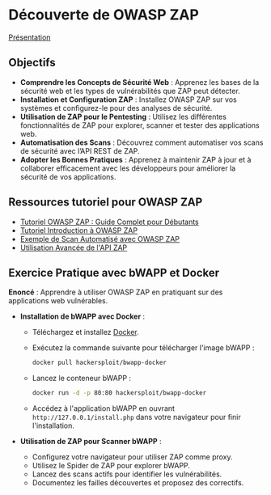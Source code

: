 # Découverte de OWASP ZAP 

[Présentation](https://docs.google.com/presentation/d/1pL_FPW42Jq6Z79e339zWLHOFovhXuGXfaZw7fuUvEvc/edit#slide=id.g307c3df7560_0_125)

## **Objectifs**

- **Comprendre les Concepts de Sécurité Web** : Apprenez les bases de la sécurité web et les types de vulnérabilités que ZAP peut détecter.
- **Installation et Configuration ZAP** : Installez OWASP ZAP sur vos systèmes et configurez-le pour des analyses de sécurité.
- **Utilisation de ZAP pour le Pentesting** : Utilisez les différentes fonctionnalités de ZAP pour explorer, scanner et tester des applications web.
- **Automatisation des Scans** : Découvrez comment automatiser vos scans de sécurité avec l’API REST de ZAP.
- **Adopter les Bonnes Pratiques** : Apprenez à maintenir ZAP à jour et à collaborer efficacement avec les développeurs pour améliorer la sécurité de vos applications.


## **Ressources tutoriel pour OWASP ZAP**
  - [Tutoriel OWASP ZAP : Guide Complet pour Débutants](https://www.youtube.com/watch?v=7ABK_nI5Lrs)
  - [Tutoriel Introduction à OWASP ZAP](https://www.youtube.com/watch?v=wUB1Tlqipi0)
  - [Exemple de Scan Automatisé avec OWASP ZAP](https://www.youtube.com/watch?v=TVyIRr5AY_I)
  - [Utilisation Avancée de l'API ZAP](https://www.youtube.com/watch?v=UBWmegya8zI)

## **Exercice Pratique avec bWAPP et Docker**

**Enoncé** : Apprendre à utiliser OWASP ZAP en pratiquant sur des applications web vulnérables.

- **Installation de bWAPP avec Docker** :
  
  - Téléchargez et installez [Docker](https://www.docker.com/products/docker-desktop).

  - Exécutez la commande suivante pour télécharger l'image bWAPP :
    ```bash
    docker pull hackersploit/bwapp-docker
    ```
  - Lancez le conteneur bWAPP :
    ```bash
    docker run -d -p 80:80 hackersploit/bwapp-docker
    ```
  - Accédez à l'application bWAPP en ouvrant `http://127.0.0.1/install.php` dans votre navigateur pour finir l'installation.
    
- **Utilisation de ZAP pour Scanner bWAPP** :
  - Configurez votre navigateur pour utiliser ZAP comme proxy.
  - Utilisez le Spider de ZAP pour explorer bWAPP.
  - Lancez des scans actifs pour identifier les vulnérabilités.
  - Documentez les failles découvertes et proposez des correctifs.
